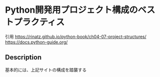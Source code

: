 # Python開発用プロジェクト構成のベストプラクティス

引用
https://rinatz.github.io/python-book/ch04-07-project-structures/
https://docs.python-guide.org/

## Description
基本的には、上記サイトの構成を踏襲する
